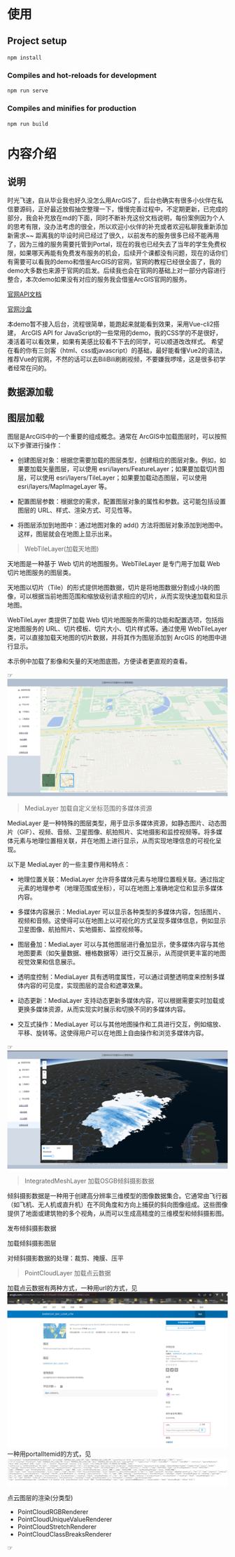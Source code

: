 # 使用

## Project setup
```
npm install
```

### Compiles and hot-reloads for development
```
npm run serve
```

### Compiles and minifies for production
```
npm run build
```



# 内容介绍

## 说明
 
时光飞速，自从毕业我也好久没怎么用ArcGIS了，后台也确实有很多小伙伴在私信要源码，正好最近放假抽空整理一下，慢慢完善过程中，不定期更新，已完成的部分，我会补充放在md的下面，同时不断补充这份文档说明，每份案例因为个人的思考有限，没办法考虑的很全，所以欢迎小伙伴的补充或者欢迎私聊我重新添加新需求~~
距离我的毕设时间已经过了很久，以前发布的服务很多已经不能再用了，因为三维的服务需要托管到Portal，现在的我也已经失去了当年的学生免费权限，如果哪天再能有免费发布服务的机会，后续开个课都没有问题，现在的话你们有需要可以看我的demo和借鉴ArcGIS的官网，官网的教程已经很全面了，我的demo大多数也来源于官网的启发。后续我也会在官网的基础上对一部分内容进行整合，本次demo如果没有对应的服务我会借鉴ArcGIS官网的服务。

[官网API文档](https://developers.arcgis.com/javascript/latest/api-reference/)

[官网沙盒](https://developers.arcgis.com/javascript/latest/sample-code/)


本demo暂不接入后台，流程很简单，能跑起来就能看到效果，采用Vue-cli2搭建， ArcGIS API for JavaScript的一些常用的demo，我的CSS学的不是很好，凑活着可以看效果，如果有美感比较看不下去的同学，可以顺道改改样式。
希望在看的你有三剑客（html、css或javascript）的基础，最好能看懂Vue2的语法，推荐Vue的官网，不然的话可以去BiliBili刷刷视频，不要嫌我啰嗦，这是很多初学者经常在问的。

## 数据源加载


## 图层加载

图层是ArcGIS中的一个重要的组成概念。通常在 ArcGIS中加载图层时，可以按照以下步骤进行操作：

* 创建图层对象：根据您需要加载的图层类型，创建相应的图层对象。例如，如果要加载矢量图层，可以使用 esri/layers/FeatureLayer；如果要加载切片图层，可以使用 esri/layers/TileLayer；如果要加载动态图层，可以使用 esri/layers/MapImageLayer 等。

* 配置图层参数：根据您的需求，配置图层对象的属性和参数。这可能包括设置图层的 URL、样式、渲染方式、可见性等。

* 将图层添加到地图中：通过地图对象的 add() 方法将图层对象添加到地图中。这样，图层就会在地图上显示出来。

> WebTileLayer(加载天地图)

天地图是一种基于 Web 切片的地图服务。WebTileLayer 是专门用于加载 Web 切片地图服务的图层类。

天地图以切片（Tile）的形式提供地图数据，切片是将地图数据分割成小块的图像，可以根据当前地图范围和缩放级别请求相应的切片，从而实现快速加载和显示地图。

WebTileLayer 类提供了加载 Web 切片地图服务所需的功能和配置选项，包括指定地图服务的 URL、切片模板、切片大小、切片样式等。通过使用 WebTileLayer 类，可以直接加载天地图的切片数据，并将其作为图层添加到 ArcGIS 的地图中进行显示。

本示例中加载了影像和矢量的天地图底图，方便读者更直观的查看。

☞![Alt text](./mdimg/加载天地图.png)

> MediaLayer 加载自定义坐标范围的多媒体资源

MediaLayer 是一种特殊的图层类型，用于显示多媒体资源，如静态图片、动态图片（GIF）、视频、音频、卫星图像、航拍照片、实地摄影和监控视频等。将多媒体元素与地理位置相关联，并在地图上进行显示，从而实现地理信息的可视化呈现。

以下是 MediaLayer 的一些主要作用和特点：

* 地理位置关联：MediaLayer 允许将多媒体元素与地理位置相关联。通过指定元素的地理参考（地理范围或坐标），可以在地图上准确地定位和显示多媒体内容。

* 多媒体内容展示：MediaLayer 可以显示各种类型的多媒体内容，包括图片、视频和音频。这使得可以在地图上以可视化的方式呈现多媒体信息，例如显示卫星图像、航拍照片、实地摄影、监控视频等。

* 图层叠加：MediaLayer 可以与其他图层进行叠加显示，使多媒体内容与其他地图要素（如矢量数据、栅格数据等）进行交互展示，从而提供更丰富的地图视觉效果和信息展示。

* 透明度控制：MediaLayer 具有透明度属性，可以通过调整透明度来控制多媒体内容的可见度，实现图层的混合和遮罩效果。

* 动态更新：MediaLayer 支持动态更新多媒体内容，可以根据需要实时加载或更换多媒体资源，从而实现实时展示和切换不同的多媒体内容。

* 交互式操作：MediaLayer 可以与其他地图操作和工具进行交互，例如缩放、平移、旋转等。这使得用户可以在地图上自由操作和浏览多媒体内容。

☞ ![Alt text](./mdimg/加载多媒体.png)

> IntegratedMeshLayer 加载OSGB倾斜摄影数据

倾斜摄影数据是一种用于创建高分辨率三维模型的图像数据集合。它通常由飞行器（如飞机、无人机或直升机）在不同角度和方向上捕获的斜向图像组成。这些图像提供了地面或建筑物的多个视角，从而可以生成高精度的三维模型和倾斜摄影图。

发布倾斜摄影数据


加载倾斜摄影图层


对倾斜摄影数据的处理：裁剪、掩膜、压平



> PointCloudLayer 加载点云数据

加载点云数据有两种方式，一种用url的方式，见![Alt text](./mdimg/点云url获取.png)一种用portalItemid的方式，见![Alt text](./mdimg/加载点云的portal值.png)

点云图层的渲染(分类型)

* PointCloudRGBRenderer
* PointCloudUniqueValueRenderer
* PointCloudStretchRenderer
* PointCloudClassBreaksRenderer

☞
















